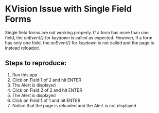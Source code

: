 # KVision Issue with Single Field Forms

Single field forms are not working properly. If a form has more than one field, the
*onEvent{}* for *keydown* is called as expected. However, if a form has only one field,
the *onEvent{}* for *keydown* is not called and the page is instead reloaded.

## Steps to reproduce:

1) Run this app
2) Click on Field 1 of 2 and hit ENTER
3) The Alert is displayed
4) Click on Field 2 of 2 and hit ENTER
5) The Alert is displayed
6) Click on Field 1 of 1 and hit ENTER
7) Notice that the page is reloaded and the Alert is not displayed